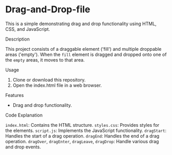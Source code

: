 # Drag-and-Drop-file

This is a simple demonstrating drag and drop functionality using HTML, CSS, and JavaScript.

Description

This project consists of a draggable element ('fill') and multiple droppable areas ('empty'). When the `fill` element is dragged and dropped onto one of the `empty` areas, it moves to that area.

Usage

1. Clone or download this repository.
2. Open the index.html file in a web browser.

Features

- Drag and drop functionality.

Code Explanation

`index.html`: Contains the HTML structure.
`styles.css`: Provides styles for the elements.
`script.js`: Implements the JavaScript functionality.
`dragStart`: Handles the start of a drag operation.
`dragEnd`: Handles the end of a drag operation. `dragOver`, `dragEnter`, `dragLeave`, `dragDrop`: Handle various drag and drop events.
